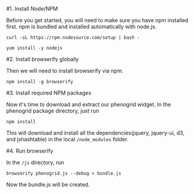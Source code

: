 #1. Install Node/NPM

Before you get started, you will need to make sure you have npm installed first. npm is bundled and installed automatically with node.js.

```
curl -sL https://rpm.nodesource.com/setup | bash -

yum install -y nodejs
```

#2. Install browserify globally

Then we will need to install browserify via npm.

```
npm install -g browserify
```

#3. Install required NPM packages

Now it's time to download and extract our phenogrid widget. In the phenogrid package directory, just run

```
npm install
```

This will download and install all the dependencies(jquery, jquery-ui, d3, and jshashtable) in the local `/node_modules` folder.

#4. Run browserify

In the `/js` directory, run

```
browserify phenogrid.js --debug > bundle.js
```

Now the bundle.js will be created.